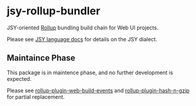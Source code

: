 # jsy-rollup-bundler
JSY-oriented [Rollup](https://rollupjs.org) bundling build chain for Web UI projects.

Please see [JSY language docs](https://github.com/jsy-lang/jsy-lang-docs) for details on the JSY dialect.

## Maintaince Phase

This package is in maintence phase, and no further development is expected.

Please see [rollup-plugin-web-build-events](https://github.com/shanewholloway/rollup-plugin-web-build-events) and [rollup-plugin-hash-n-gzip](https://github.com/shanewholloway/rollup-plugin-hash-n-gzip) for partial replacement.
